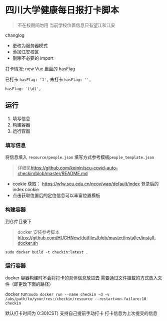 # **四川大学健康每日报打卡脚本**

> 不在校期间勿用 当前学校位置信息只有望江和江安

changlog
- 更改为服务器模式
- 添加江安校区
- 删除不必要的 import

打卡情况: new Vue 里面的 hasFlag

已打卡 `hasFlag: '1',`
未打卡 `hasFlag: '',`

`hasFlag: '(\d)',`

## 运行

1. 填写信息
2. 构建容器
3. 运行容器

### 填写信息

将信息填入 `resource/people.json`  填写方式参考模板`people_template.json`

> 详细见<https://github.com/koinin/scu-covid-auto-checkin/blob/master/README.md>

- cookie 获取： <https://wfw.scu.edu.cn/ncov/wap/default/index> 登录后的index cookie
- 点击获取位置后的定位信息可以丰富位置模板

### 构建容器

到仓库目录下

> docker 安装参考脚本<https://github.com/HUGHNew/dotfiles/blob/master/installer/install-docker.sh>

`sudo docker build -t checkin:latest .`

### 运行容器

docker 容器构建时不会将打卡的具体信息放进去 需要通过文件挂载的方式放入文件（即更改下面的路径）

docker run:`sudo docker run --name checkin -d -v /abs/path/to/your/res:/checkin/resource --restart=on-failure:10 checkin`

默认打卡时间为 0:30(CST) 支持自己提前手动打卡 打卡信息为上次提交的信息

